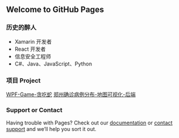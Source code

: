 ## Welcome to GitHub Pages

### 历史的醉人
- Xamarin 开发者 
- React 开发者 
- 信息安全工程师 
- C#、Java、JavaScript、Python

### 项目 Project
[WPF-Game-贪吃蛇](https://github.com/lishidezuiren/SnakeGame)
[郑州确诊病例分布-地图可视化-后端](https://github.com/lishidezuiren/zzyq)

### Support or Contact

Having trouble with Pages? Check out our [documentation](https://docs.github.com/categories/github-pages-basics/) or [contact support](https://support.github.com/contact) and we’ll help you sort it out.
